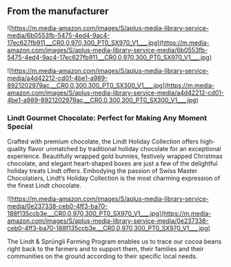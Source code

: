 ## **From the manufacturer**

![https://m.media-amazon.com/images/S/aplus-media-library-service-media/6b0553fb-5475-4ed4-9ac4-17ec627fb911.__CR0,0,970,300_PT0_SX970_V1___.jpg](https://m.media-amazon.com/images/S/aplus-media-library-service-media/6b0553fb-5475-4ed4-9ac4-17ec627fb911.__CR0,0,970,300_PT0_SX970_V1___.jpg)

![https://m.media-amazon.com/images/S/aplus-media-library-service-media/a4d42212-cd01-4be1-a989-8921202979ac.__CR0,0,300,300_PT0_SX300_V1___.jpg](https://m.media-amazon.com/images/S/aplus-media-library-service-media/a4d42212-cd01-4be1-a989-8921202979ac.__CR0,0,300,300_PT0_SX300_V1___.jpg)

### **Lindt Gourmet Chocolate: Perfect for Making Any Moment Special**

Crafted with premium chocolate, the Lindt Holiday Collection offers high-quality flavor unmatched by traditional holiday chocolate for an exceptional experience. Beautifully wrapped gold bunnies, festively wrapped Christmas chocolate, and elegant heart-shaped boxes are just a few of the delightful holiday treats Lindt offers. Embodying the passion of Swiss Master Chocolatiers, Lindt’s Holiday Collection is the most charming expression of the finest Lindt chocolate.

![https://m.media-amazon.com/images/S/aplus-media-library-service-media/0e237338-ceb0-4ff3-ba70-188f135ccb3e.__CR0,0,970,300_PT0_SX970_V1___.jpg](https://m.media-amazon.com/images/S/aplus-media-library-service-media/0e237338-ceb0-4ff3-ba70-188f135ccb3e.__CR0,0,970,300_PT0_SX970_V1___.jpg)

The Lindt & Sprüngli Farming Program enables us to trace our cocoa beans right back to the farmers and to support them, their families and their communities on the ground according to their specific local needs.
